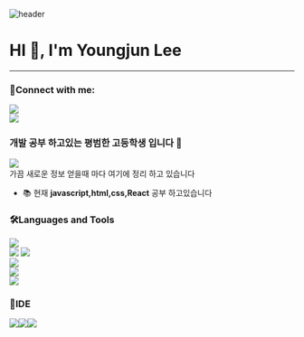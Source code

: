 ![header](https://capsule-render.vercel.app/api?type=Waving&color=auto&height=250&section=header&text=thisisyoungjun&fontSize=100)


<h1 >HI 👋, I'm Youngjun Lee</h1>
<hr>
<h3 >🤙Connect with me:</h3>

<a href="https://instagram.com/yeseyeyoungjun" target="blank"><img src="https://img.shields.io/badge/Instagram-E4405F?style=flat-square&logo=Instagram&logoColor=white"/></a> <br>
<a href="mailto:a8853665@gmail.com" target="blank"><img src="https://img.shields.io/badge/a8853665@gmail.com-EA4335?style=flat-square&logo=Gmail&logoColor=white"/></a>


<h3>개발 공부 하고있는 평범한 고등학생 입니다 🚀</h3>
<a href="https://aluminum-rambutan-1c9.notion.site/44439835b1e7469187fe1569fe99ad22?v=33a2cb9adf834725ba6b6922a1900465">
<img src="https://img.shields.io/badge/Notion-white?style=flat-square&logo=notion&logoColor=black"/>
</a><br>
가끔 새로운 정보 얻을때 마다 여기에 정리 하고 있습니다

- 📚 현재  **javascript,html,css,React** 공부 하고있습니다

<h3>🛠Languages and Tools</h3>


<img src="https://img.shields.io/badge/OralceDB-F80000?style=flat-square&logo=oracle&logoColor=white"/><br>
<img src="https://img.shields.io/badge/Html-red?style=flat-square&logo=HTML5&logoColor=white"/> <img src="https://img.shields.io/badge/Css-1572B6?style=flat-square&logo=css3&logoColor=white"/><br>
<img src="https://img.shields.io/badge/Javascript-F7DF1E?style=flat-square&logo=JavaScript&logoColor=black"/><br>
<img src="https://img.shields.io/badge/React-61DAFB?style=flat-square&logo=react&logoColor=black"/><br>
<img src="https://img.shields.io/badge/git-F05032?style=flat-square&logo=git&logoColor=white"/>

<h3>🧰IDE</h3>
<p>
<img src="https://img.shields.io/badge/vsCode-007ACC?style=flat-square&logo=Visual Studio Code&logoColor=white"/><img src="https://img.shields.io/badge/IntelliJ-000000?style=flat-square&logo=IntelliJ IDEA&logoColor=white"/><img src="https://img.shields.io/badge/WebStorm-000000?style=flat-square&logo=WebStorm&logoColor=white"/>
  </p>


